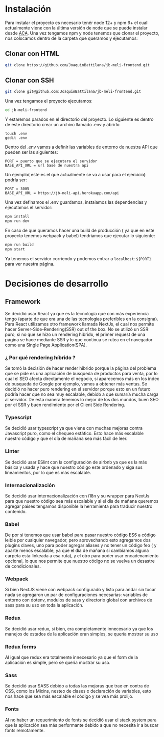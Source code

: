 # Instalación

Para instalar el proyecto es necesario tenér node 12+ y npm 6+ el cual actualmente viene con la última versión de node que se puede instalar desde [ACA](https://nodejs.org/en/).
Una vez tengamos npm y node tenemos que clonar el proyecto, nos colocamos dentro de la carpeta que queramos y ejecutamos:

## Clonar con HTML
```sh
git clone https://github.com/JoaquinBattilana/jb-meli-frontend.git
````

## Clonar con SSH
```sh
git clone git@github.com:JoaquinBattilana/jb-meli-frontend.git
```

Una vez tengamos el proyecto ejecutamos:
```sh
cd jb-meli-frontend
```
Y estaremos parados en el directorio del proyecto.
Lo siguiente es dentro de este directorio crear un archivo llamado .env y abrirlo
```
touch .env
gedit .env
````
Dentro del .env vamos a definir las variables de entorno de nuestra API que pueden ser las siguientes:
```code
PORT = puerto que se ejecutara el servidor
BASE_API_URL = url base de nuestra api
```
Un ejemplo( este es el que actualmente se va a usar para el ejercicio) podría ser:
```code
PORT = 3005
BASE_API_URL = https://jb-meli-api.herokuapp.com/api
```

Una vez definamos el .env guardamos, instalamos las dependencias y ejecutamos el servidor:
```bash
npm install
npm run dev
```

En caso de que queramos hacer una build de producción ( ya que en este proyecto tenemos webpack y babel) tendriamos que ejecutar lo siguiente:
```bash
npm run build
npm start
```
Ya tenemos el servidor corriendo y podemos entrar a `localhost:${PORT}` para ver nuestra página.

# Decisiones de desarrollo

## Framework
Se decidió usar React ya que es la tecnología que con más experiencia tengo (aparte de que era una de las tecnologias preferibles en la consigna). Para React utilizamos otro framework llamada NextJs, el cual nos permite hacer Server-Side-Rendering(SSR) out of the box. No se utilizó un SSR puro, si no que se hizo un rendering hibrido, el primer request de una página se hace mediante SSR y lo que continua se rutea en el navegador como una Single Page Application(SPA).
### ¿ Por qué rendering híbrido ?
Se tomó la decisión de hacer render hibrido porque la página del problema que se pide es una aplicación de busqueda de productos para venta, por lo cual el SEO afecta directamente el negocio, si aparecemos más en los index de busqueda de Google por ejemplo, vamos a obtener más ventas. Se decidió no hacer puro rendering en el servidor porque esto en un futuro podría hacer que no sea muy escalable, debido a que sumaría mucha carga al servidor. De esta manera tenemos lo mejor de los dos mundos, buen SEO por el SSR y buen rendimiento por el Client Side Rendering.
### Typescript
Se decidió usar typescript ya que viene con muchas mejoras contra Javascript puro, como el chequeo estático. Esto hace más escalable nuestro código y que el día de mañana sea más fácil de leer.
### Linter
Se decidió usar ESlint con la configuración de airbnb ya que es la más básica y usada y hace que nuestro código este ordenado y siga sus lineamientos, por lo que es más escalable.
### Internacionalización
Se decidió usar internacionalización con i18n y su wrapper para NextJs para que nuestro código sea más escalable y si el día de mañana queremos agregar paises tengamos disponible la herramienta para traducir nuestro contenido.
### Babel
De por si tenemos que usar babel para pasar nuestro código ES6 a código leible por cualquier navegador, pero aprovechando esto agregamos dos plugins claves, uno para poder agregar aliases y no tener un código feo ( y aparte menos escalable, ya que el día de mañana si cambiamos alguna carpeta esta linkeada a esa ruta), y el otro para poder usar encadenamiento opcional, lo que nos permite que nuestro código no se vuelva un desastre de condicionales.
### Webpack
Si bien NextJS viene con webpack configurado y listo para andar sin tocar nada se agregaron un par de configuraciones necesarias: variables de entorno con dotenv, modulos de sass y directorio global con archivos de sass para su uso en toda la aplicación.
### Redux
Se decidió usar redux, si bien, era completamente innecesario ya que los manejos de estados de la aplicación eran simples, se quería mostrar su uso
### Redux forms
Al igual que redux era totalmente innecesario ya que el form de la aplicación es simple, pero se queria mostrar su uso.
### Sass
Se decidió usar SASS debido a todas las mejoras que trae en contra de CSS, como los Mixins, nesteo de clases o declaración de variables, esto nos hace que sea más escalable el código y se vea más prolijo.
### Fonts
Al no haber un requerimiento de fonts se decidió usar el stack system para que la aplicación sea más performante debido a que no necesita ir a buscar fonts remotamente.
